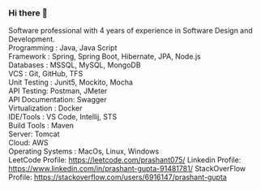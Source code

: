 ### Hi there 👋

Software professional with 4 years of experience in Software Design and Development.                                                                                                                                                                                                                                 
Programming : Java, Java Script                                                                                                         
Framework : Spring, Spring Boot, Hibernate, JPA, Node.js                                                                                            
Databases : MSSQL, MySQL, MongoDB                                                                                                       
VCS : Git, GitHub, TFS                                                                                
Unit Testing : Junit5, Mockito, Mocha                                                                             
API Testing: Postman, JMeter                                                                                                                  
API Documentation: Swagger                                                                                      
Virtualization : Docker                                                                                         
IDE/Tools : VS Code, Intellij, STS                                                                                           
Build Tools : Maven                                                                                     
Server: Tomcat                                                                                      
Cloud: AWS                                                                                                  
Operating Systems : MacOs, Linux, Windows       
LeetCode Profile: https://leetcode.com/prashant075/
Linkedin Profile: https://www.linkedin.com/in/prashant-gupta-91481781/
StackOverFlow Profile: https://stackoverflow.com/users/6916147/prashant-gupta

